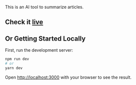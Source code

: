 This is an AI tool to summarize articles. 

## Check it [live](http://localhost:3000)

## Or Getting Started Locally

First, run the development server:

```bash
npm run dev
# or
yarn dev
```

Open [http://localhost:3000](http://localhost:3000) with your browser to see the result.
